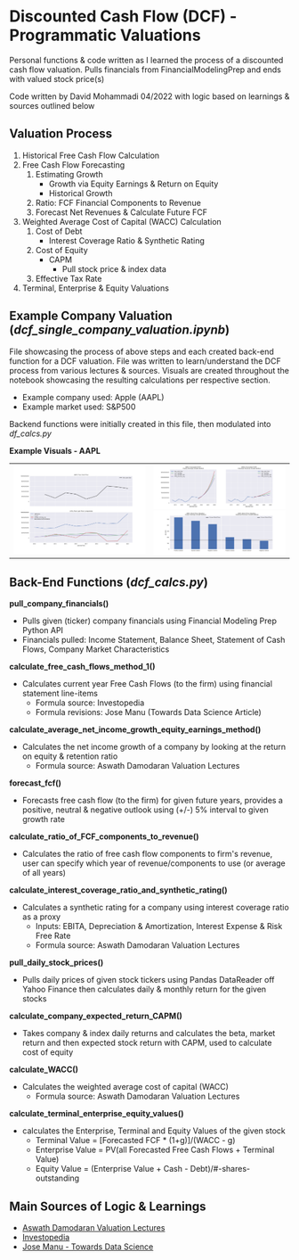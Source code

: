 # Discounted Cash Flow (DCF) - Programmatic Valuations
Personal functions &amp; code written as I learned the process of a discounted cash flow valuation. Pulls financials from FinancialModelingPrep and ends with valued stock price(s) 

Code written by David Mohammadi 04/2022 with logic based on learnings & sources outlined below


## Valuation Process
1. Historical Free Cash Flow Calculation
1. Free Cash Flow Forecasting
    1. Estimating Growth
        - Growth via Equity Earnings & Return on Equity
        - Historical Growth
    1. Ratio: FCF Financial Components to Revenue
    1. Forecast Net Revenues & Calculate Future FCF
1. Weighted Average Cost of Capital (WACC) Calculation
    1. Cost of Debt
        - Interest Coverage Ratio & Synthetic Rating
    2. Cost of Equity
        - CAPM 
            - Pull stock price & index data
    3. Effective Tax Rate
1. Terminal, Enterprise & Equity Valuations


## Example Company Valuation (<i>dcf_single_company_valuation.ipynb</i>)
File showcasing the process of above steps and each created back-end function for a DCF valuation. File was written to learn/understand the DCF process from various lectures & sources. Visuals are created throughout the notebook showcasing the resulting calculations per respective section. 
- Example company used: Apple (AAPL)
- Example market used: S&P500

Backend functions were initially created in this file, then modulated into <i>df_calcs.py</i>

<b>Example Visuals - AAPL</b>
<table>
    <tr>
        <td width='500'><img src="images/AAPL_historical_FCF.png" width="500"> </td>
        <td width='500'><img src="images/AAPL_FCF_forecasts.png" width="500"><img src="images/AAPL_equity_valuations.png" width="500"></td>
    </tr>
 </table>

## Back-End Functions (<i>dcf_calcs.py</i>)
<b>pull_company_financials()</b>
- Pulls given (ticker) company financials using Financial Modeling Prep Python API
- Financials pulled: Income Statement, Balance Sheet, Statement of Cash Flows, Company Market Characteristics

<b>calculate_free_cash_flows_method_1()</b>
- Calculates current year Free Cash Flows (to the firm) using financial statement line-items 
    - Formula source: Investopedia
    - Formula revisions: Jose Manu (Towards Data Science Article)

<b>calculate_average_net_income_growth_equity_earnings_method()</b>
- Calculates the net income growth of a company by looking at the return on equity & retention ratio
    - Formula source: Aswath Damodaran Valuation Lectures

<b>forecast_fcf()</b>
- Forecasts free cash flow (to the firm) for given future years, provides a positive, neutral & negative outlook using (+/-) 5% interval to given growth rate

<b>calculate_ratio_of_FCF_components_to_revenue()</b>
- Calculates the ratio of free cash flow components to firm's revenue, user can specify which year of revenue/components to use (or average of all years)

<b>calculate_interest_coverage_ratio_and_synthetic_rating()</b>
- Calculates a synthetic rating for a company using interest coverage ratio as a proxy
    - Inputs: EBITA, Depreciation & Amortization, Interest Expense & Risk Free Rate
    - Formula source: Aswath Damodaran Valuation Lectures

<b>pull_daily_stock_prices()</b>
- Pulls daily prices of given stock tickers using Pandas DataReader off Yahoo Finance then calculates daily & monthly return for the given stocks 

<b>calculate_company_expected_return_CAPM()</b>
- Takes company & index daily returns and calculates the beta, market return and then expected stock return with CAPM, used to calculate cost of equity

<b>calculate_WACC()</b>
- Calculates the weighted average cost of capital (WACC) 
    - Formula source: Aswath Damodaran Valuation Lectures

<b>calculate_terminal_enterprise_equity_values()</b>
- calculates the Enterprise, Terminal and Equity Values of the given stock
    - Terminal Value = [Forecasted FCF * (1+g)]/(WACC - g)
    - Enterprise Value = PV(all Forecasted Free Cash Flows + Terminal Value)
    - Equity Value = (Enterprise Value + Cash - Debt)/#-shares-outstanding


## Main Sources of Logic & Learnings
- [Aswath Damodaran Valuation Lectures](https://youtube.com/playlist?list=PLUkh9m2BorqnKWu0g5ZUps_CbQ-JGtbI9)
- [Investopedia](https://www.investopedia.com/ask/answers/033015/what-formula-calculating-free-cash-flow.asp)
- [Jose Manu - Towards Data Science](https://towardsdatascience.com/discounted-cash-flow-with-python-f5103921942e)
